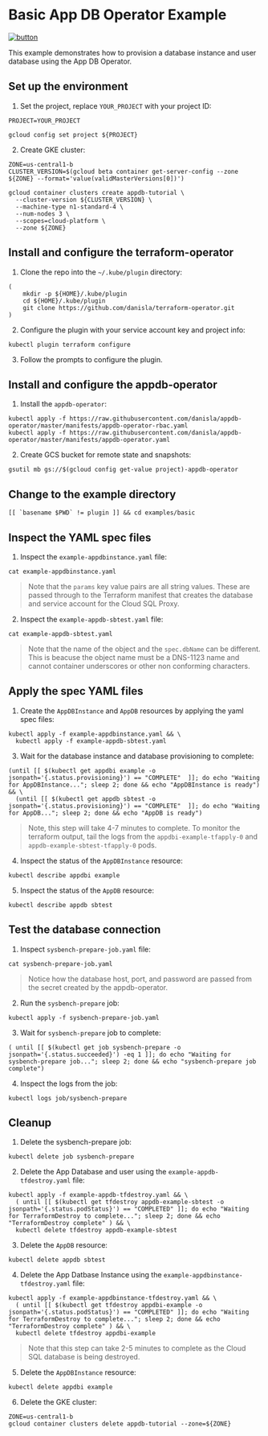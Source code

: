 # Basic App DB Operator Example

[![button](http://gstatic.com/cloudssh/images/open-btn.png)](https://console.cloud.google.com/cloudshell/open?git_repo=https://github.com/danisla/appdb-operator&working_dir=examples/basic&page=shell&tutorial=README.md)

This example demonstrates how to provision a database instance and user database using the App DB Operator.

## Set up the environment

1. Set the project, replace `YOUR_PROJECT` with your project ID:

```
PROJECT=YOUR_PROJECT
```

```
gcloud config set project ${PROJECT}
```

2. Create GKE cluster:

```
ZONE=us-central1-b
CLUSTER_VERSION=$(gcloud beta container get-server-config --zone ${ZONE} --format='value(validMasterVersions[0])')

gcloud container clusters create appdb-tutorial \
  --cluster-version ${CLUSTER_VERSION} \
  --machine-type n1-standard-4 \
  --num-nodes 3 \
  --scopes=cloud-platform \
  --zone ${ZONE}
```

## Install and configure the terraform-operator

1. Clone the repo into the `~/.kube/plugin` directory:

```
(
    mkdir -p ${HOME}/.kube/plugin
    cd ${HOME}/.kube/plugin
    git clone https://github.com/danisla/terraform-operator.git
)
```

2. Configure the plugin with your service account key and project info:

```
kubectl plugin terraform configure
```

3. Follow the prompts to configure the plugin.

## Install and configure the appdb-operator

1. Install the `appdb-operator`:

```
kubectl apply -f https://raw.githubusercontent.com/danisla/appdb-operator/master/manifests/appdb-operator-rbac.yaml
kubectl apply -f https://raw.githubusercontent.com/danisla/appdb-operator/master/manifests/appdb-operator.yaml
```

2. Create GCS bucket for remote state and snapshots:

```
gsutil mb gs://$(gcloud config get-value project)-appdb-operator
```

## Change to the example directory

```
[[ `basename $PWD` != plugin ]] && cd examples/basic
```

## Inspect the YAML spec files

1. Inspect the `example-appdbinstance.yaml` file:

```
cat example-appdbinstance.yaml
```

> Note that the `params` key value pairs are all string values. These are passed through to the Terraform manifest that creates the database and service account for the Cloud SQL Proxy.

2. Inspect the `example-appdb-sbtest.yaml` file:

```
cat example-appdb-sbtest.yaml
```

> Note that the name of the object and the `spec.dbName` can be different. This is beacuse the object name must be a DNS-1123 name and cannot container underscores or other non conforming characters.

## Apply the spec YAML files

1. Create the `AppDBInstance` and `AppDB` resources by applying the yaml spec files:

```
kubectl apply -f example-appdbinstance.yaml && \
  kubectl apply -f example-appdb-sbtest.yaml
```

3. Wait for the database instance and database provisioning to complete:

```
(until [[ $(kubectl get appdbi example -o jsonpath='{.status.provisioning}') == "COMPLETE"  ]]; do echo "Waiting for AppDBInstance..."; sleep 2; done && echo "AppDBInstance is ready") && \
  (until [[ $(kubectl get appdb sbtest -o jsonpath='{.status.provisioning}') == "COMPLETE"  ]]; do echo "Waiting for AppDB..."; sleep 2; done && echo "AppDB is ready")
```

> Note, this step will take 4-7 minutes to complete. To monitor the terraform output, tail the logs from the `appdbi-example-tfapply-0` and `appdb-example-sbtest-tfapply-0` pods.

4. Inspect the status of the `AppDBInstance` resource:

```
kubectl describe appdbi example
```

5. Inspect the status of the `AppDB` resource:

```
kubectl describe appdb sbtest
```

## Test the database connection

1. Inspect `sysbench-prepare-job.yaml` file:

```
cat sysbench-prepare-job.yaml
```

> Notice how the database host, port, and password are passed from the secret created by the appdb-operator.

2. Run the `sysbench-prepare` job:

```
kubectl apply -f sysbench-prepare-job.yaml
```

3. Wait for `sysbench-prepare` job to complete:

```
( until [[ $(kubectl get job sysbench-prepare -o jsonpath='{.status.succeeded}') -eq 1 ]]; do echo "Waiting for sysbench-prepare job..."; sleep 2; done && echo "sysbench-prepare job complete")
```

4. Inspect the logs from the job:

```
kubectl logs job/sysbench-prepare
```

## Cleanup

1. Delete the sysbench-prepare job:

```
kubectl delete job sysbench-prepare
```

2. Delete the App Database and user using the `example-appdb-tfdestroy.yaml` file:

```
kubectl apply -f example-appdb-tfdestroy.yaml && \
  ( until [[ $(kubectl get tfdestroy appdb-example-sbtest -o jsonpath='{.status.podStatus}') == "COMPLETED" ]]; do echo "Waiting for TerraformDestroy to complete..."; sleep 2; done && echo "TerraformDestroy complete" ) && \
  kubectl delete tfdestroy appdb-example-sbtest
```

3. Delete the `AppDB` resource:

```
kubectl delete appdb sbtest
```

4. Delete the App Datbase Instance using the `example-appdbinstance-tfdestroy.yaml` file:

```
kubectl apply -f example-appdbinstance-tfdestroy.yaml && \
  ( until [[ $(kubectl get tfdestroy appdbi-example -o jsonpath='{.status.podStatus}') == "COMPLETED" ]]; do echo "Waiting for TerraformDestroy to complete..."; sleep 2; done && echo "TerraformDestroy complete" ) && \
  kubectl delete tfdestroy appdbi-example
```

> Note that this step can take 2-5 minutes to complete as the Cloud SQL database is being destroyed. 

5. Delete the `AppDBInstance` resource:

```
kubectl delete appdbi example
```

6. Delete the GKE cluster:

```
ZONE=us-central1-b
gcloud container clusters delete appdb-tutorial --zone=${ZONE}
```